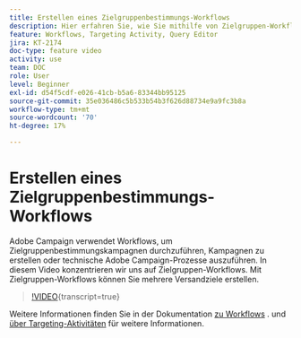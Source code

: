 ```yaml
---
title: Erstellen eines Zielgruppenbestimmungs-Workflows
description: Hier erfahren Sie, wie Sie mithilfe von Zielgruppen-Workflows mehrere Versandziele definieren.
feature: Workflows, Targeting Activity, Query Editor
jira: KT-2174
doc-type: feature video
activity: use
team: DOC
role: User
level: Beginner
exl-id: d54f5cdf-e026-41cb-b5a6-83344bb95125
source-git-commit: 35e036486c5b533b54b3f626d88734e9a9fc3b8a
workflow-type: tm+mt
source-wordcount: '70'
ht-degree: 17%

---
```


# Erstellen eines Zielgruppenbestimmungs-Workflows

Adobe Campaign verwendet Workflows, um Zielgruppenbestimmungskampagnen durchzuführen, Kampagnen zu erstellen oder technische Adobe Campaign-Prozesse auszuführen. In diesem Video konzentrieren wir uns auf Zielgruppen-Workflows. Mit Zielgruppen-Workflows können Sie mehrere Versandziele erstellen.

>[!VIDEO](https://video.tv.adobe.com/v/25605?quality=12&learn=on){transcript=true}

Weitere Informationen finden Sie in der Dokumentation [zu Workflows](https://experienceleague.adobe.com/docs/campaign-classic/using/automating-with-workflows/introduction/about-workflows.html?lang=de) .
und [über Targeting-Aktivitäten](https://experienceleague.adobe.com/docs/campaign-classic/using/automating-with-workflows/targeting-activities/about-targeting-activities.html?lang=de) für weitere Informationen.
